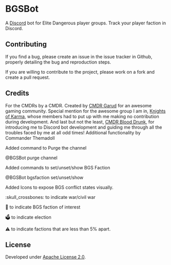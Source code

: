 # BGSBot

A [Discord](https://discordapp.com/ "Discord") bot for Elite Dangerous player groups. Track your player faction in Discord. 

## Contributing

If you find a bug, please create an issue in the issue tracker in Github, properly detailing the bug and reproduction steps.

If you are willing to contribute to the project, please work on a fork and create a pull request.

## Credits

For the CMDRs by a CMDR. Created by [CMDR Garud](https://forums.frontier.co.uk/member.php/136073-Garud) for an awesome gaming community.
Special mention for the awesome group I am in, [Knights of Karma](http://knightsofkarma.com/), whose members had to put up with me making no contribution during development. And last but not the least, [CMDR Blood Drunk](https://forums.frontier.co.uk/member.php/125031-Blood-Drunk), for introducing me to Discord bot development and guiding me through all the troubles faced by me at all odd times!
Additional functionality by Commander Themadoll

Added command to Purge the channel

@BGSBot purge channel


Added commands to set/unset/show BGS Faction

@BGSBot bgsfaction set/unset/show


Added Icons to expose BGS conflict states visually.

:skull_crossbones:      to indicate war/civil war

:small_red_triangle:    to indicate BGS faction of interest

:ballot_box:            to indicate election

:warning:               to indicate factions that are less than 5% apart.


## License

Developed under [Apache License 2.0](https://choosealicense.com/licenses/apache-2.0/).
